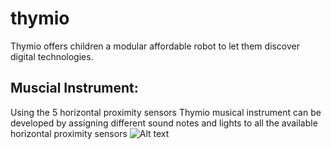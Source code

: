 # thymio
Thymio offers children a modular affordable robot to let them discover digital technologies.

## Muscial Instrument:
Using the 5 horizontal proximity sensors Thymio musical instrument can be developed by assigning different sound notes and lights to all the available horizontal proximity sensors
![Alt text](relative/path/to/musical_instrument_visual_code.png?raw=true "Title")



